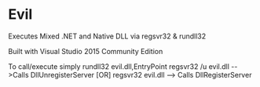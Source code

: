# Evil
Executes Mixed .NET and Native DLL via regsvr32 & rundll32

Built with Visual Studio 2015 Community Edition

 To call/execute simply 
 rundll32 evil.dll,EntryPoint
 regsvr32 /u evil.dll -->Calls DllUnregisterServer
 [OR] 
 regsvr32 evil.dll --> Calls DllRegisterServer
